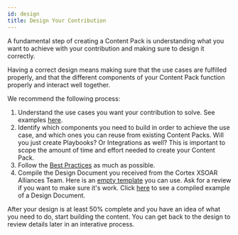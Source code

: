 ```yaml
---
id: design
title: Design Your Contribution
---
```


A fundamental step of creating a Content Pack is understanding what you want to achieve with your contribution and making sure to design it correctly.

Having a correct design means making sure that the use cases are fulfilled properly, and that the different components of your Content Pack function properly and interact well together.

We recommend the following process:
 1. Understand the use cases you want your contribution to solve. See examples [here](../concepts/use-cases).
 2. Identify which components you need to build in order to achieve the use case, and which ones you can reuse from existing Content Packs. Will you just create Playbooks? Or Integrations as well? This is important to scope the amount of time and effort needed to create your Content Pack.
 3. Follow the [Best Practices](../concepts/design-best-practices) as much as possible.
 4. Compile the Design Document you received from the Cortex XSOAR Alliances Team. Here is an [empty template](https://docs.google.com/document/d/183jIki5hAwADUL7L5PREtjDCZVKQOTmqypeomzSpBZI/edit?usp=sharing) you can use. Ask for a review if you want to make sure it's work. Click [here](https://docs.google.com/document/d/1wETtBEKg37PHNU8tYeB56M1LE314ux086z3HFeF_cX0) to see a compiled example of a Design Document.

After your design is at least 50% complete and you have an idea of what you need to do, start building the content. You can get back to the design to review details later in an interative process.
